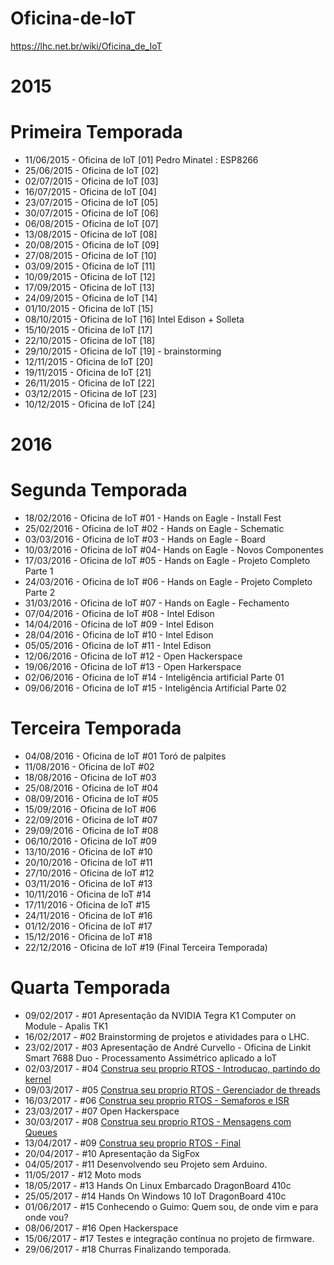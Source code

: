 # Oficina-de-IoT
https://lhc.net.br/wiki/Oficina_de_IoT

# 2015
# Primeira Temporada
* 11/06/2015 - Oficina de IoT [01] Pedro Minatel : ESP8266
* 25/06/2015 - Oficina de IoT [02]
* 02/07/2015 - Oficina de IoT [03]
* 16/07/2015 - Oficina de IoT [04]
* 23/07/2015 - Oficina de IoT [05]
* 30/07/2015 - Oficina de IoT [06]
* 06/08/2015 - Oficina de IoT [07]
* 13/08/2015 - Oficina de IoT [08]
* 20/08/2015 - Oficina de IoT [09]
* 27/08/2015 - Oficina de IoT [10]
* 03/09/2015 - Oficina de IoT [11]
* 10/09/2015 - Oficina de IoT [12]
* 17/09/2015 - Oficina de IoT [13]
* 24/09/2015 - Oficina de IoT [14]
* 01/10/2015 - Oficina de IoT [15]
* 08/10/2015 - Oficina de IoT [16] Intel Edison + Solleta
* 15/10/2015 - Oficina de IoT [17]
* 22/10/2015 - Oficina de IoT [18]
* 29/10/2015 - Oficina de IoT [19] - brainstorming
* 12/11/2015 - Oficina de IoT [20]
* 19/11/2015 - Oficina de IoT [21]
* 26/11/2015 - Oficina de IoT [22]
* 03/12/2015 - Oficina de IoT [23]
* 10/12/2015 - Oficina de IoT [24]

# 2016
# Segunda Temporada
* 18/02/2016 - Oficina de IoT #01 - Hands on Eagle - Install Fest
* 25/02/2016 - Oficina de IoT #02 - Hands on Eagle - Schematic
* 03/03/2016 - Oficina de IoT #03 - Hands on Eagle - Board
* 10/03/2016 - Oficina de IoT #04- Hands on Eagle - Novos Componentes
* 17/03/2016 - Oficina de IoT #05 - Hands on Eagle - Projeto Completo Parte 1
* 24/03/2016 - Oficina de IoT #06 - Hands on Eagle - Projeto Completo Parte 2
* 31/03/2016 - Oficina de IoT #07 - Hands on Eagle - Fechamento
* 07/04/2016 - Oficina de IoT #08 - Intel Edison
* 14/04/2016 - Oficina de IoT #09 - Intel Edison
* 28/04/2016 - Oficina de IoT #10 - Intel Edison
* 05/05/2016 - Oficina de IoT #11 - Intel Edison
* 12/06/2016 - Oficina de IoT #12 - Open Hackerspace
* 19/06/2016 - Oficina de IoT #13 - Open Harkerspace
* 02/06/2016 - Oficina de IoT #14 - Inteligência artificial Parte 01
* 09/06/2016 - Oficina de IoT #15 - Inteligência Artificial Parte 02

# Terceira Temporada
* 04/08/2016 - Oficina de IoT #01 Toró de palpites
* 11/08/2016 - Oficina de IoT #02
* 18/08/2016 - Oficina de IoT #03
* 25/08/2016 - Oficina de IoT #04
* 08/09/2016 - Oficina de IoT #05
* 15/09/2016 - Oficina de IoT #06
* 22/09/2016 - Oficina de IoT #07
* 29/09/2016 - Oficina de IoT #08
* 06/10/2016 - Oficina de IoT #09
* 13/10/2016 - Oficina de IoT #10
* 20/10/2016 - Oficina de IoT #11
* 27/10/2016 - Oficina de IoT #12
* 03/11/2016 - Oficina de IoT #13
* 10/11/2016 - Oficina de IoT #14
* 17/11/2016 - Oficina de IoT #15
* 24/11/2016 - Oficina de IoT #16
* 01/12/2016 - Oficina de IoT #17
* 15/12/2016 - Oficina de IoT #18
* 22/12/2016 - Oficina de IoT #19 (Final Terceira Temporada)

# Quarta Temporada
* 09/02/2017 - #01 Apresentação da NVIDIA Tegra K1 Computer on Module - Apalis TK1
* 16/02/2017 - #02 Brainstorming de projetos e atividades para o LHC.
* 23/02/2017 - #03 Apresentação de André Curvello - Oficina de Linkit Smart 7688 Duo - Processamento Assimétrico aplicado a IoT
* 02/03/2017 - #04 [Construa seu proprio RTOS - Introducao, partindo do kernel](https://github.com/uLipe/rtos_lhc)
* 09/03/2017 - #05 [Construa seu proprio RTOS - Gerenciador de threads](https://github.com/uLipe/rtos_lhc) 
* 16/03/2017 - #06 [Construa seu proprio RTOS - Semaforos e ISR](https://github.com/uLipe/rtos_lhc) 
* 23/03/2017 - #07 Open Hackerspace
* 30/03/2017 - #08 [Construa seu proprio RTOS - Mensagens com Queues](https://github.com/uLipe/rtos_lhc)
* 13/04/2017 - #09 [Construa seu proprio RTOS - Final](https://github.com/uLipe/rtos_lhc)
* 20/04/2017 - #10 Apresentação da SigFox
* 04/05/2017 - #11 Desenvolvendo seu Projeto sem Arduino.
* 11/05/2017 - #12 Moto mods
* 18/05/2017 - #13 Hands On Linux Embarcado DragonBoard 410c
* 25/05/2017 - #14 Hands On Windows 10 IoT DragonBoard 410c
* 01/06/2017 - #15 Conhecendo o Guimo: Quem sou, de onde vim e para onde vou?
* 08/06/2017 - #16 Open Hackerspace
* 15/06/2017 - #17 Testes e integração contínua no projeto de firmware.
* 29/06/2017 - #18 Churras Finalizando temporada.



